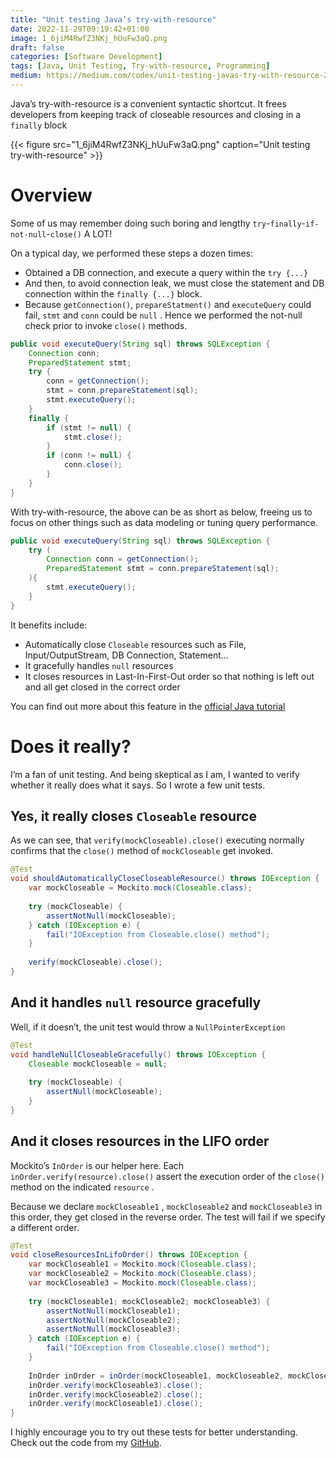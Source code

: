 ```yaml
---
title: "Unit testing Java’s try-with-resource"
date: 2022-11-29T09:19:42+01:00
image: 1_6jiM4RwfZ3NKj_hUuFw3aQ.png
draft: false
categories: [Software Development]
tags: [Java, Unit Testing, Try-with-resource, Programming]
medium: https://medium.com/codex/unit-testing-javas-try-with-resource-2cf793fdbc34
---
```



Java’s try-with-resource is a convenient syntactic shortcut. It frees developers from keeping track of closeable resources and closing in a `finally` block

{{< figure src="1_6jiM4RwfZ3NKj_hUuFw3aQ.png" caption="Unit testing try-with-resource" >}}

# Overview

Some of us may remember doing such boring and lengthy `try`-`finally`\-`if-not-null`\-`close()` A LOT!

On a typical day, we performed these steps a dozen times:

*   Obtained a DB connection, and execute a query within the `try {...}`
*   And then, to avoid connection leak, we must close the statement and DB connection within the `finally {...}` block.
*   Because `getConnection()`, `prepareStatment()` and `executeQuery` could fail, `stmt` and `conn` could be `null` . Hence we performed the not-null check prior to invoke `close()` methods.

```java
public void executeQuery(String sql) throws SQLException {  
    Connection conn;  
    PreparedStatement stmt;   
    try {  
        conn = getConnection();  
        stmt = conn.prepareStatement(sql);  
        stmt.executeQuery();  
    }  
    finally {  
        if (stmt != null) {  
            stmt.close();  
        }  
        if (conn != null) {  
            conn.close();  
        }  
    }  
}
```

With try-with-resource, the above can be as short as below, freeing us to focus on other things such as data modeling or tuning query performance.

```java
public void executeQuery(String sql) throws SQLException {  
    try (  
        Connection conn = getConnection();  
        PreparedStatement stmt = conn.prepareStatement(sql);  
    ){  
        stmt.executeQuery();  
    }  
}
```

It benefits include:

*   Automatically close `Closeable` resources such as File, Input/OutputStream, DB Connection, Statement…
*   It gracefully handles `null` resources
*   It closes resources in Last-In-First-Out order so that nothing is left out and all get closed in the correct order

You can find out more about this feature in the [official Java tutorial](https://docs.oracle.com/javase/tutorial/essential/exceptions/tryResourceClose.html)

# Does it really?

I’m a fan of unit testing. And being skeptical as I am, I wanted to verify whether it really does what it says. So I wrote a few unit tests.

## Yes, it really closes `Closeable` resource

As we can see, that `verify(mockCloseable).close()` executing normally confirms that the `close()` method of `mockCloseable` get invoked.

```java
@Test  
void shouldAutomaticallyCloseCloseableResource() throws IOException {  
    var mockCloseable = Mockito.mock(Closeable.class);  
  
    try (mockCloseable) {  
        assertNotNull(mockCloseable);  
    } catch (IOException e) {  
        fail("IOException from Closeable.close() method");  
    }  
  
    verify(mockCloseable).close();  
}
```

## And it handles `null` resource gracefully

Well, if it doesn’t, the unit test would throw a `NullPointerException`

```java
@Test  
void handleNullCloseableGracefully() throws IOException {  
    Closeable mockCloseable = null;  
  
    try (mockCloseable) {  
        assertNull(mockCloseable);  
    }  
}
```

## And it closes resources in the LIFO order

Mockito’s `InOrder` is our helper here. Each `inOrder.verify(resource).close()` assert the execution order of the `close()` method on the indicated `resource` .

Because we declare `mockCloseable1` , `mockCloseable2` and `mockCloseable3` in this order, they get closed in the reverse order. The test will fail if we specify a different order.

```java
@Test  
void closeResourcesInLifoOrder() throws IOException {  
    var mockCloseable1 = Mockito.mock(Closeable.class);  
    var mockCloseable2 = Mockito.mock(Closeable.class);  
    var mockCloseable3 = Mockito.mock(Closeable.class);  
  
    try (mockCloseable1; mockCloseable2; mockCloseable3) {  
        assertNotNull(mockCloseable1);  
        assertNotNull(mockCloseable2);  
        assertNotNull(mockCloseable3);  
    } catch (IOException e) {  
        fail("IOException from Closeable.close() method");  
    }  
  
    InOrder inOrder = inOrder(mockCloseable1, mockCloseable2, mockCloseable3);  // order here is not important  
    inOrder.verify(mockCloseable3).close();  
    inOrder.verify(mockCloseable2).close();  
    inOrder.verify(mockCloseable1).close();  
}
```

I highly encourage you to try out these tests for better understanding. Check out the code from my [GitHub](https://github.com/geraldnguyen/kitchensink/blob/main/java/src/test/java/core/TryWithResource.java).